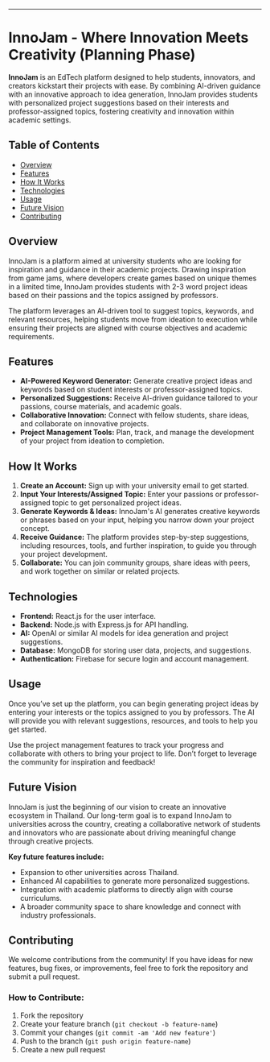 ---

# InnoJam - Where Innovation Meets Creativity (Planning Phase)

**InnoJam** is an EdTech platform designed to help students, innovators, and creators kickstart their projects with ease. By combining AI-driven guidance with an innovative approach to idea generation, InnoJam provides students with personalized project suggestions based on their interests and professor-assigned topics, fostering creativity and innovation within academic settings.

## Table of Contents

- [Overview](#overview)
- [Features](#features)
- [How It Works](#how-it-works)
- [Technologies](#technologies)
- [Usage](#usage)
- [Future Vision](#future-vision)
- [Contributing](#contributing)

## Overview

InnoJam is a platform aimed at university students who are looking for inspiration and guidance in their academic projects. Drawing inspiration from game jams, where developers create games based on unique themes in a limited time, InnoJam provides students with 2-3 word project ideas based on their passions and the topics assigned by professors.

The platform leverages an AI-driven tool to suggest topics, keywords, and relevant resources, helping students move from ideation to execution while ensuring their projects are aligned with course objectives and academic requirements.

## Features

- **AI-Powered Keyword Generator:** Generate creative project ideas and keywords based on student interests or professor-assigned topics.
- **Personalized Suggestions:** Receive AI-driven guidance tailored to your passions, course materials, and academic goals.
- **Collaborative Innovation:** Connect with fellow students, share ideas, and collaborate on innovative projects.
- **Project Management Tools:** Plan, track, and manage the development of your project from ideation to completion.

## How It Works

1. **Create an Account:** Sign up with your university email to get started.
2. **Input Your Interests/Assigned Topic:** Enter your passions or professor-assigned topic to get personalized project ideas.
3. **Generate Keywords & Ideas:** InnoJam's AI generates creative keywords or phrases based on your input, helping you narrow down your project concept.
4. **Receive Guidance:** The platform provides step-by-step suggestions, including resources, tools, and further inspiration, to guide you through your project development.
5. **Collaborate:** You can join community groups, share ideas with peers, and work together on similar or related projects.

## Technologies

- **Frontend:** React.js for the user interface.
- **Backend:** Node.js with Express.js for API handling.
- **AI:** OpenAI or similar AI models for idea generation and project suggestions.
- **Database:** MongoDB for storing user data, projects, and suggestions.
- **Authentication:** Firebase for secure login and account management.

## Usage

Once you’ve set up the platform, you can begin generating project ideas by entering your interests or the topics assigned to you by professors. The AI will provide you with relevant suggestions, resources, and tools to help you get started.

Use the project management features to track your progress and collaborate with others to bring your project to life. Don’t forget to leverage the community for inspiration and feedback!

## Future Vision

InnoJam is just the beginning of our vision to create an innovative ecosystem in Thailand. Our long-term goal is to expand InnoJam to universities across the country, creating a collaborative network of students and innovators who are passionate about driving meaningful change through creative projects.

**Key future features include:**

- Expansion to other universities across Thailand.
- Enhanced AI capabilities to generate more personalized suggestions.
- Integration with academic platforms to directly align with course curriculums.
- A broader community space to share knowledge and connect with industry professionals.

## Contributing

We welcome contributions from the community! If you have ideas for new features, bug fixes, or improvements, feel free to fork the repository and submit a pull request.

### How to Contribute:

1. Fork the repository
2. Create your feature branch (`git checkout -b feature-name`)
3. Commit your changes (`git commit -am 'Add new feature'`)
4. Push to the branch (`git push origin feature-name`)
5. Create a new pull request


